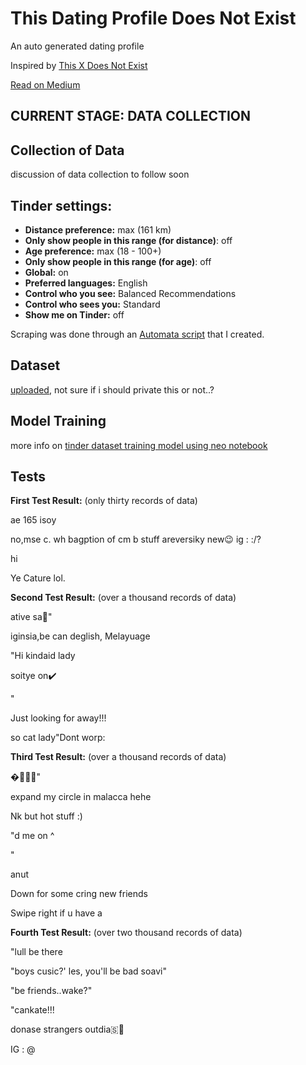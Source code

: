 # This Dating Profile Does Not Exist
An auto generated dating profile

Inspired by [This X Does Not Exist](https://thisxdoesnotexist.com/)

[Read on Medium](https://medium.com/@fawxyz/creating-synthetic-dating-profiles-using-machine-learning-82e18f9bc980)

## **CURRENT STAGE: DATA COLLECTION**

## Collection of Data
discussion of data collection to follow soon

## Tinder settings:
- **Distance preference:** max (161 km)
- **Only show people in this range (for distance)**: off
- **Age preference:** max (18 - 100+)
- **Only show people in this range (for age)**: off
- **Global:** on
- **Preferred languages:** English
- **Control who you see:** Balanced Recommendations
- **Control who sees you:** Standard 
- **Show me on Tinder:** off

Scraping was done through an [Automata script](https://automa.site/workflow/XMh5OA7NPf4pIrV3hy0G_) that I created.

## 

## Dataset
[uploaded](https://github.com/faw01/this-dating-profile-does-not-exist/blob/main/tinder_dataset_raw.txt), not sure if i should private this or not..?

## Model Training
more info on [tinder dataset training model using neo notebook](https://github.com/faw01/this-dating-profile-does-not-exist/blob/main/notebooks/tinder%20dataset%20training%20model%20using%20neo.ipynb)

## Tests
**First Test Result:** (only thirty records of data)

ae  165  isoy 	

no,mse c. wh bagption of cm b stuff areversiky new😉 ig : :/?	

hi	

Ye Cature lol.	


**Second Test Result:** (over a thousand records of data)

ative sa🤪"

iginsia,be can deglish, Melayuage

"Hi kindaid lady

soitye on✔️

"

Just looking for away!!!

so cat lady"Dont worp:

**Third Test Result:** (over a thousand records of data)

�️🎾🏌🏼"

expand my circle in malacca hehe

Nk but hot stuff :)

"d me on ^

"

anut

Down for some cring new friends

Swipe right if u have a

**Fourth Test Result:** (over two thousand records of data)

"lull be there

"boys cusic?' les, you'll be bad soavi"

"be friends..wake?"

"cankate!!!

donase strangers outdia🇸🦋

IG : @



